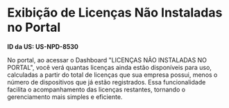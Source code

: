 # Exibição de Licenças Não Instaladas no Portal

**ID da US: US-NPD-8530**

No portal, ao acessar o Dashboard "LICENÇAS NÃO INSTALADAS NO PORTAL", você verá quantas licenças ainda estão disponíveis para uso, calculadas a partir do total de licenças que sua empresa possui, menos o número de dispositivos que já estão registrados. Essa funcionalidade facilita o acompanhamento das licenças restantes, tornando o gerenciamento mais simples e eficiente.